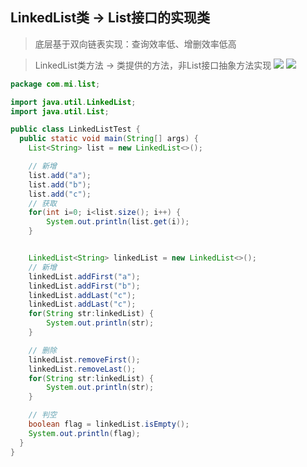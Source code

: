 ## LinkedList类 -> List接口的实现类
> 底层基于双向链表实现：查询效率低、增删效率低高

> LinkedList类方法 -> 类提供的方法，非List接口抽象方法实现
![](assets/LinkedList方法1.png)
![](assets/LinkedList方法2.png)

```java
package com.mi.list;

import java.util.LinkedList;
import java.util.List;

public class LinkedListTest {
  public static void main(String[] args) {
    List<String> list = new LinkedList<>();

    // 新增
    list.add("a");
    list.add("b");
    list.add("c");
    // 获取
    for(int i=0; i<list.size(); i++) {
        System.out.println(list.get(i));
    }


    LinkedList<String> linkedList = new LinkedList<>();
    // 新增
    linkedList.addFirst("a");
    linkedList.addFirst("b");
    linkedList.addLast("c");
    linkedList.addLast("c");
    for(String str:linkedList) {
        System.out.println(str);
    }

    // 删除
    linkedList.removeFirst();
    linkedList.removeLast();
    for(String str:linkedList) {
        System.out.println(str);
    }

    // 判空
    boolean flag = linkedList.isEmpty();
    System.out.println(flag);
  }
}
```